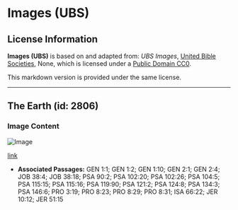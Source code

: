 # Images (UBS)

## License Information

**Images (UBS)** is based on and adapted from: _UBS Images_, [United Bible Societies](https://unitedbiblesocieties.org/), None, which is licensed under a [Public Domain CC0](https://creativecommons.org/public-domain/cc0/).

This markdown version is provided under the same license.



--------------------------------

## The Earth (id: 2806)

### Image Content

![Image](https://cdn.aquifer.bible/aquifer-content/resources/Media/WEB-0195_the_earth.jpg)

[link](https://cdn.aquifer.bible/aquifer-content/resources/Media/WEB-0195_the_earth.jpg)

* **Associated Passages:** GEN 1:1; GEN 1:2; GEN 1:10; GEN 2:1; GEN 2:4; JOB 38:4; JOB 38:18; PSA 90:2; PSA 102:20; PSA 102:26; PSA 104:5; PSA 115:15; PSA 115:16; PSA 119:90; PSA 121:2; PSA 124:8; PSA 134:3; PSA 146:6; PRO 3:19; PRO 8:23; PRO 8:29; PRO 8:31; ISA 66:22; JER 10:12; JER 51:15

